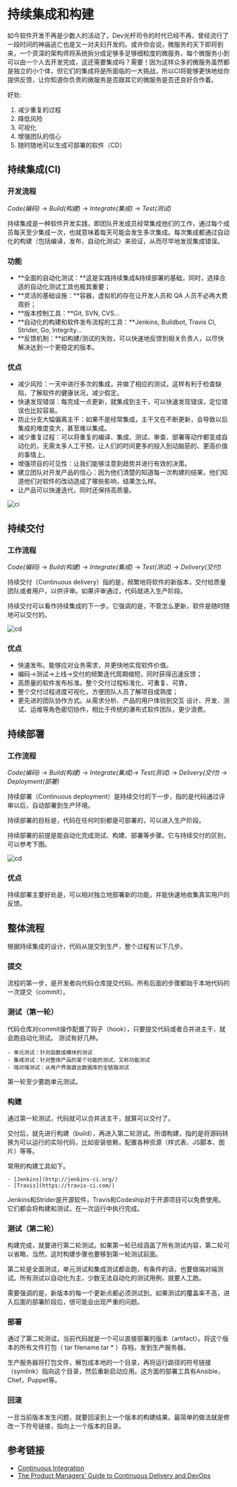 #  持续集成和构建
如今软件开发不再是少数人的活动了，Dev光杆司令的时代已经不再，曾经流行了一段时间的神庙逃亡也是又一对夫妇开发的。或许你会说，微服务的天下即将到来，一个资深的架构师将系统拆分成足够多足够细粒度的微服务，每个微服务小到可以由一个人去开发完成，这还需要集成吗？需要！因为这样众多的微服务虽然都是独立的小个体，但它们的集成将是所面临的一大挑战，所以CI将能够更快地给你提供反馈，让你知道你负责的微服务是否跟其它的微服务是否还良好合作着。

好处:
1. 减少重复的过程
2. 降低风险
3. 可视化
4. 增强团队的信心
5. 随时随地可以生成可部署的软件（CD）


## 持续集成(CI)
### 开发流程
*Code(编码)* -> *Build(构建)* -> *Integrate(集成)* -> *Test(测试)*

持续集成是一种软件开发实践，即团队开发成员经常集成他们的工作，通过每个成员每天至少集成一次，也就意味着每天可能会发生多次集成。每次集成都通过自动化的构建（包括编译，发布，自动化测试）来验证，从而尽早地发现集成错误。


### 功能
+ **全面的自动化测试：**这是实践持续集成&持续部署的基础，同时，选择合适的自动化测试工具也极其重要；
+ **灵活的基础设施：**容器，虚拟机的存在让开发人员和 QA 人员不必再大费周折；
+ **版本控制工具：**Git, SVN, CVS...
+ **自动化的构建和软件发布流程的工具：**Jenkins, Buildbot, Travis CI, Strider, Go, Integrity...
+ **反馈机制：**如构建/测试的失败，可以快速地反馈到相关负责人，以尽快解决达到一个更稳定的版本。

### 优点
* 减少风险：一天中进行多次的集成，并做了相应的测试，这样有利于检查缺陷，了解软件的健康状况，减少假定。
* 快速发现错误：每完成一点更新，就集成到主干，可以快速发现错误，定位错误也比较容易。
* 防止分支大幅偏离主干：如果不是经常集成，主干又在不断更新，会导致以后集成的难度变大，甚至难以集成。
* 减少重复过程：可以将重复的编译、集成、测试、审查、部署等动作都变成自动化的，无需太多人工干预，让人们的时间更多的投入到动脑筋的、更高价值的事情上。
* 增强项目的可见性：让我们能够注意到趋势并进行有效的决策。
* 建立团队对开发产品的信心：因为他们清楚的知道每一次构建的结果，他们知道他们对软件的改动造成了哪些影响，结果怎么样。
* 让产品可以快速迭代，同时还保持高质量。


![ci](./continuous_integration.png)

## 持续交付
### 工作流程
*Code(编码)* -> *Build(构建)* -> *Integrate(集成)* -> *Test(测试)* -> *Delivery(交付)*

持续交付（Continuous delivery）指的是，频繁地将软件的新版本，交付给质量团队或者用户，以供评审。如果评审通过，代码就进入生产阶段。  

持续交付可以看作持续集成的下一步。它强调的是，不管怎么更新，软件是随时随地可以交付的。  

![cd](./continuous_integration.png)

### 优点
* 快速发布。能够应对业务需求，并更快地实现软件价值。
* 编码->测试->上线->交付的频繁迭代周期缩短，同时获得迅速反馈；
* 高质量的软件发布标准。整个交付过程标准化、可重复、可靠，
* 整个交付过程进度可视化，方便团队人员了解项目成熟度；
* 更先进的团队协作方式。从需求分析、产品的用户体验到交互 设计、开发、测试、运维等角色密切协作，相比于传统的瀑布式软件团队，更少浪费。


## 持续部署
### 工作流程
*Code(编码)* -> *Build(构建)* -> *Integrate(集成)*-> *Test(测试)* -> *Delivery(交付)* -> *Deployment(部署)*


持续部署（Continuous deployment）是持续交付的下一步，指的是代码通过评审以后，自动部署到生产环境。  

持续部署的目标是，代码在任何时刻都是可部署的，可以进入生产阶段。  

持续部署的前提是能自动化完成测试、构建、部署等步骤。它与持续交付的区别，可以参考下图。  

![cd](./continuous_integration.png)

### 优点
持续部署主要好处是，可以相对独立地部署新的功能，并能快速地收集真实用户的反馈。


## 整体流程  

根据持续集成的设计，代码从提交到生产，整个过程有以下几步。  

### 提交  
流程的第一步，是开发者向代码仓库提交代码。所有后面的步骤都始于本地代码的一次提交（commit）。  

### 测试（第一轮）  
代码仓库对commit操作配置了钩子（hook），只要提交代码或者合并进主干，就会跑自动化测试。
测试有好几种。  


    - 单元测试：针对函数或模块的测试  
    - 集成测试：针对整体产品的某个功能的测试，又称功能测试  
    - 端对端测试：从用户界面直达数据库的全链路测试  

第一轮至少要跑单元测试。  

### 构建  
通过第一轮测试，代码就可以合并进主干，就算可以交付了。  

交付后，就先进行构建（build），再进入第二轮测试。所谓构建，指的是将源码转换为可以运行的实际代码，比如安装依赖，配置各种资源（样式表、JS脚本、图片）等等。  

常用的构建工具如下。  

    - [Jenkins](http://jenkins-ci.org/)   
    - [Travis](https://travis-ci.com/)  


Jenkins和Strider是开源软件，Travis和Codeship对于开源项目可以免费使用。它们都会将构建和测试，在一次运行中执行完成。  

### 测试（第二轮）  
构建完成，就要进行第二轮测试。如果第一轮已经涵盖了所有测试内容，第二轮可以省略，当然，这时构建步骤也要移到第一轮测试前面。  

第二轮是全面测试，单元测试和集成测试都会跑，有条件的话，也要做端对端测试。所有测试以自动化为主，少数无法自动化的测试用例，就要人工跑。  

需要强调的是，新版本的每一个更新点都必须测试到。如果测试的覆盖率不高，进入后面的部署阶段后，很可能会出现严重的问题。  

### 部署
通过了第二轮测试，当前代码就是一个可以直接部署的版本（artifact）。将这个版本的所有文件打包（ tar filename.tar * ）存档，发到生产服务器。  

生产服务器将打包文件，解包成本地的一个目录，再将运行路径的符号链接（symlink）指向这个目录，然后重新启动应用。这方面的部署工具有Ansible，Chef，Puppet等。  

### 回滚  
一旦当前版本发生问题，就要回滚到上一个版本的构建结果。最简单的做法就是修改一下符号链接，指向上一个版本的目录。  


## 参考链接
- [Continuous Integration](https://www.martinfowler.com/articles/continuousIntegration.html) 
- [The Product Managers’ Guide to Continuous Delivery and DevOps](http://www.mindtheproduct.com/2016/02/what-the-hell-are-ci-cd-and-devops-a-cheatsheet-for-the-rest-of-us/)
